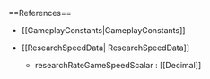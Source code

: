 ==References==
 * [[GameplayConstants|GameplayConstants]]

 * [[ResearchSpeedData| ResearchSpeedData]]
   * researchRateGameSpeedScalar : [[Decimal]]


